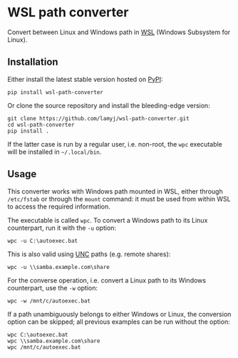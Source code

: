 # WSL path converter

Convert between Linux and Windows path in [WSL](https://en.wikipedia.org/wiki/Windows_Subsystem_for_Linux) (Windows Subsystem for Linux).

## Installation

Either install the latest stable version hosted on [PyPI](https://pypi.org/):

    pip install wsl-path-converter

Or clone the source repository and install the bleeding-edge version:

    git clone https://github.com/lamyj/wsl-path-converter.git
    cd wsl-path-converter
    pip install .

If the latter case is run by a regular user, i.e. non-root, the `wpc` executable will be installed in `~/.local/bin`.

## Usage

This converter works with Windows path mounted in WSL, either through `/etc/fstab` or through the `mount` command: it must be used from within WSL to access the required information.

The executable is called `wpc`. To convert a Windows path to its Linux counterpart, run it with the `-u` option:

    wpc -u C:\autoexec.bat

This is also valid using [UNC](https://en.wikipedia.org/wiki/Path_(computing)#Uniform_Naming_Convention) paths (e.g. remote shares):
    
    wpc -u \\samba.example.com\share

For the converse operation, i.e. convert a Linux path to its Windows counterpart, use the `-w` option:

    wpc -w /mnt/c/autoexec.bat

If a path unambiguously belongs to either Windows or Linux, the conversion option can be skipped; all previous examples can be run without the option:

    wpc C:\autoexec.bat
    wpc \\samba.example.com\share
    wpc /mnt/c/autoexec.bat
